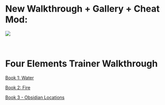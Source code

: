 # New Walkthrough + Gallery + Cheat Mod:
[![](https://i.lensdump.com/i/AvRItM.png)](https://f95zone.com/threads/four-elements-trainer-lains-walkthrough-gallery-cheat-mod-v0-7-5.21893/)

<br>

# Four Elements Trainer Walkthrough
[Book 1: Water](https://github.com/maim-lain/fourelements/blob/master/book-1/home.md)  

[Book 2: Fire](https://github.com/maim-lain/fourelements/blob/master/book-2/home.md)  

[Book 3 - Obsidian Locations](https://github.com/maim-lain/fourelements/blob/master/obsidian.md)  
